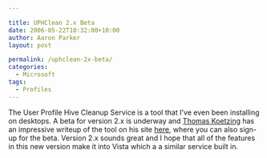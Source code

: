 ```yaml
---

title: UPHClean 2.x Beta
date: 2006-05-22T10:32:00+10:00
author: Aaron Parker
layout: post

permalink: /uphclean-2x-beta/
categories:
  - Microsoft
tags:
  - Profiles
---
```

The User Profile Hive Cleanup Service is a tool that I've even been installing on desktops. A beta for version 2.x is underway and [Thomas Koetzing](http://www.thomaskoetzing.de) has an impressive writeup of the tool on his site [here](http://www.thomaskoetzing.de/index.php?option=com_content&task=view&id=158&Itemid=246), where you can also sign-up for the beta. Version 2.x sounds great and I hope that all of the features in this new version make it into Vista which a a similar service built in.